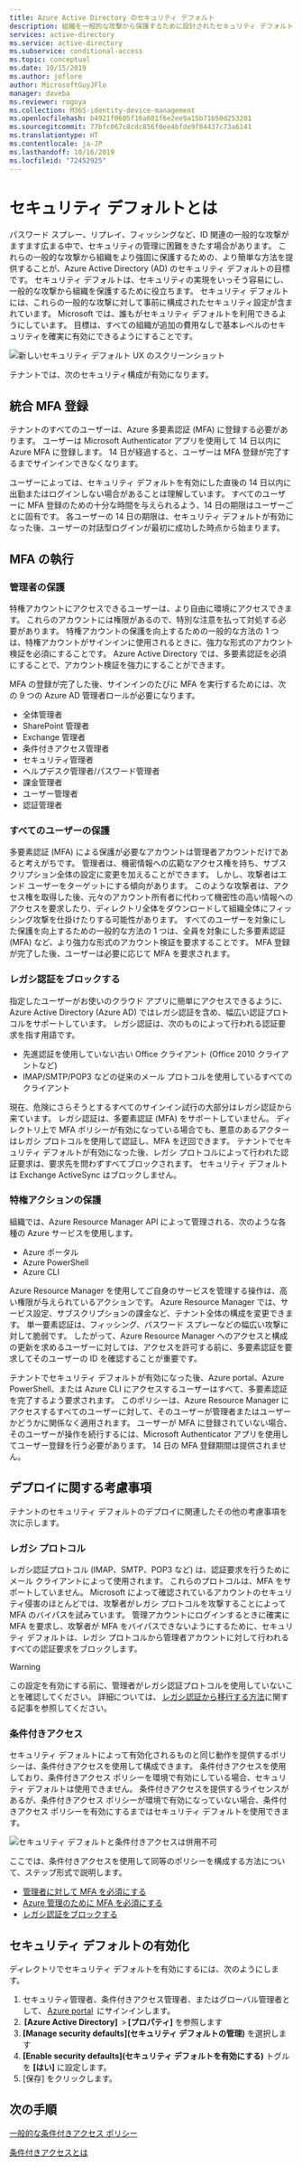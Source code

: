```yaml
---
title: Azure Active Directory のセキュリティ デフォルト
description: 組織を一般的な攻撃から保護するために設計されたセキュリティ デフォルトのポリシー
services: active-directory
ms.service: active-directory
ms.subservice: conditional-access
ms.topic: conceptual
ms.date: 10/15/2019
ms.author: joflore
author: MicrosoftGuyJFlo
manager: daveba
ms.reviewer: rogoya
ms.collection: M365-identity-device-management
ms.openlocfilehash: b4921f0605f16a601f6e2ee9a15b71b50d253201
ms.sourcegitcommit: 77bfc067c8cdc856f0ee4bfde9f84437c73a6141
ms.translationtype: HT
ms.contentlocale: ja-JP
ms.lasthandoff: 10/16/2019
ms.locfileid: "72452925"
---
```

# <a name="what-are-security-defaults"></a>セキュリティ デフォルトとは

パスワード スプレー、リプレイ、フィッシングなど、ID 関連の一般的な攻撃がますます広まる中で、セキュリティの管理に困難をきたす場合があります。 これらの一般的な攻撃から組織をより強固に保護するための、より簡単な方法を提供することが、Azure Active Directory (AD) のセキュリティ デフォルトの目標です。 セキュリティ デフォルトは、セキュリティの実現をいっそう容易にし、一般的な攻撃から組織を保護するために役立ちます。 セキュリティ デフォルトには、これらの一般的な攻撃に対して事前に構成されたセキュリティ設定が含まれています。 Microsoft では、誰もがセキュリティ デフォルトを利用できるようにしています。 目標は、すべての組織が追加の費用なしで基本レベルのセキュリティを確実に有効にできるようにすることです。

![新しいセキュリティ デフォルト UX のスクリーンショット](./media/concept-conditional-access-security-defaults/security-defaults-azure-ad-portal.png)
 
テナントでは、次のセキュリティ構成が有効になります。 

## <a name="unified-mfa-registration"></a>統合 MFA 登録

テナントのすべてのユーザーは、Azure 多要素認証 (MFA) に登録する必要があります。 ユーザーは Microsoft Authenticator アプリを使用して 14 日以内に Azure MFA に登録します。 14 日が経過すると、ユーザーは MFA 登録が完了するまでサインインできなくなります。

ユーザーによっては、セキュリティ デフォルトを有効にした直後の 14 日以内に出勤またはログインしない場合があることは理解しています。 すべてのユーザーに MFA 登録のための十分な時間を与えられるよう、14 日の期限はユーザーごとに固有です。 各ユーザーの 14 日の期限は、セキュリティ デフォルトが有効になった後、ユーザーの対話型ログインが最初に成功した時点から始まります。

## <a name="mfa-enforcement"></a>MFA の執行

### <a name="protecting-administrators"></a>管理者の保護

特権アカウントにアクセスできるユーザーは、より自由に環境にアクセスできます。 これらのアカウントには権限があるので、特別な注意を払って対処する必要があります。 特権アカウントの保護を向上するための一般的な方法の 1 つは、特権アカウントがサインインに使用されるときに、強力な形式のアカウント検証を必須にすることです。 Azure Active Directory では、多要素認証を必須にすることで、アカウント検証を強力にすることができます。

MFA の登録が完了した後、サインインのたびに MFA を実行するためには、次の 9 つの Azure AD 管理者ロールが必要になります。

- 全体管理者
- SharePoint 管理者
- Exchange 管理者
- 条件付きアクセス管理者
- セキュリティ管理者
- ヘルプデスク管理者/パスワード管理者
- 課金管理者
- ユーザー管理者
- 認証管理者

### <a name="protecting-all-users"></a>すべてのユーザーの保護

多要素認証 (MFA) による保護が必要なアカウントは管理者アカウントだけであると考えがちです。 管理者は、機密情報への広範なアクセス権を持ち、サブスクリプション全体の設定に変更を加えることができます。 しかし、攻撃者はエンド ユーザーをターゲットにする傾向があります。 このような攻撃者は、アクセス権を取得した後、元々のアカウント所有者に代わって機密性の高い情報へのアクセスを要求したり、ディレクトリ全体をダウンロードして組織全体にフィッシング攻撃を仕掛けたりする可能性があります。 すべてのユーザーを対象にした保護を向上するための一般的な方法の 1 つは、全員を対象にした多要素認証 (MFA) など、より強力な形式のアカウント検証を要求することです。 MFA 登録が完了した後、ユーザーは必要に応じて MFA を要求されます。

### <a name="blocking-legacy-authentication"></a>レガシ認証をブロックする

指定したユーザーがお使いのクラウド アプリに簡単にアクセスできるように、Azure Active Directory (Azure AD) ではレガシ認証を含め、幅広い認証プロトコルをサポートしています。 レガシ認証は、次のものによって行われる認証要求を指す用語です。

- 先進認証を使用していない古い Office クライアント (Office 2010 クライアントなど)
- IMAP/SMTP/POP3 などの従来のメール プロトコルを使用しているすべてのクライアント

現在、危険にさらそうとするすべてのサインイン試行の大部分はレガシ認証から来ています。 レガシ認証は、多要素認証 (MFA) をサポートしていません。 ディレクトリ上で MFA ポリシーが有効になっている場合でも、悪意のあるアクターはレガシ プロトコルを使用して認証し、MFA を迂回できます。 テナントでセキュリティ デフォルトが有効になった後、レガシ プロトコルによって行われた認証要求は、要求先を問わずすべてブロックされます。 セキュリティ デフォルトは Exchange ActiveSync はブロックしません。

### <a name="protecting-privileged-actions"></a>特権アクションの保護

組織では、Azure Resource Manager API によって管理される、次のような各種の Azure サービスを使用します。

- Azure ポータル 
- Azure PowerShell 
- Azure CLI

Azure Resource Manager を使用してご自身のサービスを管理する操作は、高い権限が与えられているアクションです。 Azure Resource Manager では、サービス設定、サブスクリプションの課金など、テナント全体の構成を変更できます。 単一要素認証は、フィッシング、パスワード スプレーなどの幅広い攻撃に対して脆弱です。 したがって、Azure Resource Manager へのアクセスと構成の更新を求めるユーザーに対しては、アクセスを許可する前に、多要素認証を要求してそのユーザーの ID を確認することが重要です。

テナントでセキュリティ デフォルトが有効になった後、Azure portal、Azure PowerShell、または Azure CLI にアクセスするユーザーはすべて、多要素認証を完了するよう要求されます。 このポリシーは、Azure Resource Manager にアクセスするすべてのユーザーに対して、そのユーザーが管理者またはユーザーかどうかに関係なく適用されます。 ユーザーが MFA に登録されていない場合、そのユーザーが操作を続行するには、Microsoft Authenticator アプリを使用してユーザー登録を行う必要があります。 14 日の MFA 登録期間は提供されません。

## <a name="deployment-considerations"></a>デプロイに関する考慮事項

テナントのセキュリティ デフォルトのデプロイに関連したその他の考慮事項を次に示します。

### <a name="legacy-protocols"></a>レガシ プロトコル

レガシ認証プロトコル (IMAP、SMTP、POP3 など) は、認証要求を行うためにメール クライアントによって使用されます。 これらのプロトコルは、MFA をサポートしていません。 Microsoft によって確認されているアカウントのセキュリティ侵害のほとんどでは、攻撃者がレガシ プロトコルを攻撃することによって MFA のバイパスを試みています。 管理アカウントにログインするときに確実に MFA を要求し、攻撃者が MFA をバイパスできないようにするために、セキュリティ デフォルトは、レガシ プロトコルから管理者アカウントに対して行われるすべての認証要求をブロックします。

> [!WARNING]
> この設定を有効にする前に、管理者がレガシ認証プロトコルを使用していないことを確認してください。 詳細については、 [レガシ認証から移行する方法](concept-conditional-access-block-legacy-authentication.md)に関する記事を参照してください。

### <a name="conditional-access"></a>条件付きアクセス

セキュリティ デフォルトによって有効化されるものと同じ動作を提供するポリシーは、条件付きアクセスを使用して構成できます。 条件付きアクセスを使用しており、条件付きアクセス ポリシーを環境で有効にしている場合、セキュリティ デフォルトは使用できません。 条件付きアクセスを提供するライセンスがあるが、条件付きアクセス ポリシーが環境で有効になっていない場合、条件付きアクセス ポリシーを有効にするまではセキュリティ デフォルトを使用できます。

![セキュリティ デフォルトと条件付きアクセスは併用不可](./media/concept-conditional-access-security-defaults/security-defaults-conditional-access.png)

ここでは、条件付きアクセスを使用して同等のポリシーを構成する方法について、ステップ形式で説明します。

- [管理者に対して MFA を必須にする](howto-conditional-access-policy-admin-mfa.md)
- [Azure 管理のために MFA を必須にする](howto-conditional-access-policy-azure-management.md)
- [レガシ認証をブロックする](howto-conditional-access-policy-block-legacy.md)

## <a name="enabling-security-defaults"></a>セキュリティ デフォルトの有効化

ディレクトリでセキュリティ デフォルトを有効にするには、次のようにします。

1. セキュリティ管理者、条件付きアクセス管理者、またはグローバル管理者として、 [Azure portal](https://portal.azure.com)  にサインインします。
1.  **[Azure Active Directory]**  > **[プロパティ]** を参照します
1. **[Manage security defaults]\(セキュリティ デフォルトの管理\)** を選択します
1. **[Enable security defaults]\(セキュリティ デフォルトを有効にする\)** トグルを **[はい]** に設定します。
1. [保存] をクリックします。

## <a name="next-steps"></a>次の手順

[一般的な条件付きアクセス ポリシー](concept-conditional-access-policy-common.md)

[条件付きアクセスとは](overview.md)

